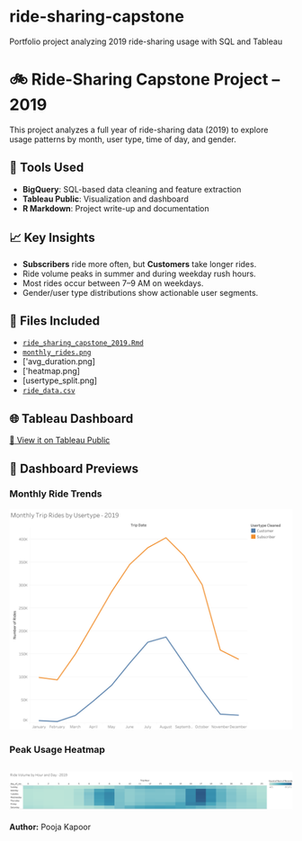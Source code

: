 # ride-sharing-capstone
Portfolio project analyzing 2019 ride-sharing usage with SQL and Tableau

# 🚲 Ride-Sharing Capstone Project – 2019

This project analyzes a full year of ride-sharing data (2019) to explore usage patterns by month, user type, time of day, and gender.

## 🔧 Tools Used
- **BigQuery**: SQL-based data cleaning and feature extraction
- **Tableau Public**: Visualization and dashboard
- **R Markdown**: Project write-up and documentation

## 📈 Key Insights
- **Subscribers** ride more often, but **Customers** take longer rides.
- Ride volume peaks in summer and during weekday rush hours.
- Most rides occur between 7–9 AM on weekdays.
- Gender/user type distributions show actionable user segments.

## 📄 Files Included
- [`ride_sharing_capstone_2019.Rmd`](https://github.com/pooja-9nov/ride-sharing-capstone/blob/main/ride_sharing_capstone_2019.Rmd)
- [`monthly_rides.png`](https://github.com/pooja-9nov/ride-sharing-capstone/blob/main/chart1_monthly_rides.png)
- ['avg_duration.png]
- ['heatmap.png]
- [usertype_split.png]
- [`ride_data.csv`](https://github.com/pooja-9nov/ride-sharing-capstone/blob/main/ride-data)

## 🌐 Tableau Dashboard
[🔗 View it on Tableau Public](https://public.tableau.com/app/profile/pooja.kapoor3698)

## 📸 Dashboard Previews

### Monthly Ride Trends
![Monthly Rides](chart1_monthly_rides.png)

### Peak Usage Heatmap
![Heatmap](chart3_heatmap.png)
---
**Author:** Pooja Kapoor
